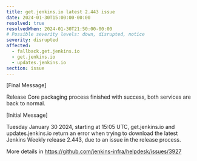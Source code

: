 ```yaml
---
title: get.jenkins.io latest 2.443 issue
date: 2024-01-30T15:00:00-00:00
resolved: true
resolvedWhen: 2024-01-30T21:50:00-00:00
# Possible severity levels: down, disrupted, notice
severity: disrupted
affected:
  - fallback.get.jenkins.io
  - get.jenkins.io
  - updates.jenkins.io
section: issue
---
```


[Final Message]

Release Core packaging process finished with success, both services are back to normal.

[Initial Message]

Tuesday January 30 2024, starting at 15:05 UTC, get.jenkins.io and updates.jenkins.io return an error when trying to download the latest Jenkins Weekly release 2.443, due to an issue in the release process.

More details in https://github.com/jenkins-infra/helpdesk/issues/3927
